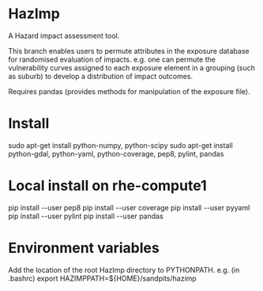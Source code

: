 HazImp
======

A Hazard impact assessment tool.

This branch enables users to permute attributes in the exposure database for randomised evaluation of impacts. e.g. one can permute the vulnerability curves assigned to each exposure element in a grouping (such as suburb) to develop a distribution of impact outcomes. 

Requires pandas (provides methods for manipulation of the exposure file).

Install
=======
sudo apt-get install python-numpy, python-scipy
sudo apt-get install python-gdal, python-yaml, python-coverage, pep8, pylint, pandas

Local install on rhe-compute1
=============================

  pip install --user pep8
  pip install --user coverage
  pip install --user pyyaml
  pip install --user pylint
  pip install --user pandas


Environment variables
=====================
Add the location of the root HazImp directory to PYTHONPATH. e.g. (in .bashrc)
export HAZIMPPATH=${HOME}/sandpits/hazimp